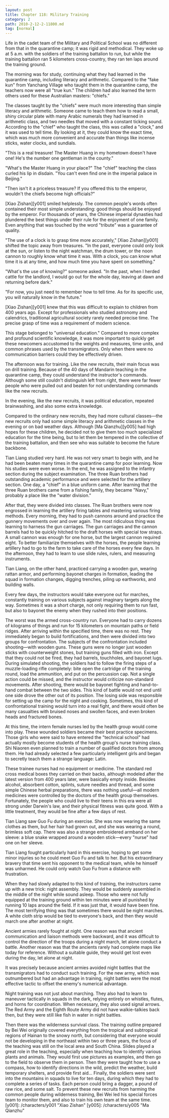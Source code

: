 ```yaml
---
layout: post
title: Chapter 118: Military Training
category: 2
path: 2010-2-12-2-11800.md
tag: [normal]
---
```


Life in the cadet team of the Military and Political School was no different from that in the quarantine camp; it was rigid and methodical. They woke up at 5 a.m. with the soldiers of the training battalion to run, but while the training battalion ran 5 kilometers cross-country, they ran ten laps around the training ground.

The morning was for study, continuing what they had learned in the quarantine camp, including literacy and arithmetic. Compared to the "fake kun" from Yanchang Village who taught them in the quarantine camp, the teachers now were all "true kun." The children had also learned the term others used for these Australian masters: "chiefs."

The classes taught by the "chiefs" were much more interesting than simple literacy and arithmetic. Someone came to teach them how to read a small, shiny circular plate with many Arabic numerals they had learned in arithmetic class, and two needles that moved with a constant ticking sound. According to the "chief" who taught the class, this was called a "clock," and it was used to tell time. By looking at it, they could know the exact time, which was much more convenient and accurate than things like incense sticks, water clocks, and sundials.

"This is a real treasure! The Master Huang in my hometown doesn't have one! He's the number one gentleman in the county."

"What's the Master Huang in your place?" The "chief" teaching the class curled his lip in disdain. "You can't even find one in the imperial palace in Beijing."

"Then isn't it a priceless treasure? If you offered this to the emperor, wouldn't the chiefs become high officials?"

[Xiao Zishan][y001] smiled helplessly. The common people's words often contained their most simple understanding: good things should be enjoyed by the emperor. For thousands of years, the Chinese imperial dynasties had plundered the best things under their rule for the enjoyment of one family. Even anything that was touched by the word "tribute" was a guarantee of quality.

"The use of a clock is to grasp time more accurately," [Xiao Zishan][y001] shifted the topic away from treasures. "In the past, everyone could only look at the sun, or listen to the night watchman, the drum tower, or the noon cannon to roughly know what time it was. With a clock, you can know what time it is at any time, and how much time you have spent on something."

"What's the use of knowing?" someone asked. "In the past, when I herded cattle for the landlord, I would go out for the whole day, leaving at dawn and returning before dark."

"For now, you just need to remember how to tell time. As for its specific use, you will naturally know in the future."

[Xiao Zishan][y001] knew that this was difficult to explain to children from 400 years ago. Except for professionals who studied astronomy and calendrics, traditional agricultural society rarely needed precise time. The precise grasp of time was a requirement of modern science.

This stage belonged to "universal education." Compared to more complex and profound scientific knowledge, it was more important to quickly get these newcomers accustomed to the weights and measures, time units, and common phrases used by the transmigrators. Only when there were no communication barriers could they be effectively driven.

The afternoon was for training. Like the new recruits, their main focus was on drill training. Because of the 40 days of Mandarin teaching in the quarantine camp, they could understand the instructor's commands. Although some still couldn't distinguish left from right, there were far fewer people who were pulled out and beaten for not understanding commands like the new recruits.

In the evening, like the new recruits, it was political education, repeated brainwashing, and also some extra knowledge.

Compared to the ordinary new recruits, they had more cultural classes—the new recruits only had some simple literacy and arithmetic classes in the evening or on bad weather days. Although [Ma Qianzhu][y005] had high hopes for these children, he decided not to give them too much specialized education for the time being, but to let them be tempered in the collective of the training battalion, and then see who was suitable to become the future backbone.

Tian Liang studied very hard. He was not very smart to begin with, and he had been beaten many times in the quarantine camp for poor learning. Now his studies were even worse. In the end, he was assigned to the infantry section during the subject examination. The three Ruan brothers had outstanding academic performance and were selected for the artillery section. One day, a "chief" in a blue uniform came. After learning that the three Ruan brothers came from a fishing family, they became "Navy," probably a place like the "water division."

After that, they were divided into classes. The Ruan brothers were now engrossed in learning the artillery firing tables and mastering various firing methods. Every morning, they had to push cannons around and practice the gunnery movements over and over again. The most ridiculous thing was learning to harness the gun carriages. The gun carriages and the cannon barrels had to be quickly hitched to the draft horses with special tow straps. A small cannon was enough for one horse, but the largest cannon required eight. To better familiarize themselves with the horses, the people learning artillery had to go to the farm to take care of the horses every few days. In the afternoon, they had to learn to use slide rules, rulers, and measuring instruments.

Tian Liang, on the other hand, practiced carrying a wooden gun, wearing rattan armor, and performing bayonet charges in formation, leading the squad in formation changes, digging trenches, piling up earthworks, and building walls.

Every few days, the instructors would take everyone out for marches, constantly training on various subjects against imaginary targets along the way. Sometimes it was a short charge, not only requiring them to run fast, but also to bayonet the enemy when they rushed into their positions.

The worst was the armed cross-country run. Everyone had to carry dozens of kilograms of things and run for 15 kilometers on mountain paths or field ridges. After arriving within the specified time, there was no rest. They immediately began to build fortifications, and then were divided into two groups for confrontation. The subjects of the confrontation included shooting—with wooden guns. These guns were no longer just wooden sticks with counterweight stones, but training guns filled with iron. Except that they could not be fired, they had barrels, touchholes, and bayonet lugs. During simulated shooting, the soldiers had to follow the firing steps of a muzzle-loading rifle completely: bite open the cartridge of the training round, load the ammunition, and put on the percussion cap. Not a single action could be missed, and the instructor would criticize non-standard movements. After shooting, there would be bayonet fighting and hand-to-hand combat between the two sides. This kind of battle would not end until one side drove the other out of its position. The losing side was responsible for setting up the camp for the night and cooking. Sometimes, this kind of confrontational training would turn into a real fight, and there would often be many casualties with bruised noses and swollen faces, and even broken heads and fractured bones.

At this time, the intern female nurses led by the health group would come into play. These wounded soldiers became their best practice specimens. Those girls who were said to have entered the "technical school" had actually mostly become students of the health group's nurse training class. Shi Niaoren even planned to train a number of qualified doctors from among them. He had already selected a few particularly intelligent girls and began to secretly teach them a strange language: Latin.

These trainee nurses had no equipment or medicine. The standard red cross medical boxes they carried on their backs, although modeled after the latest version from 400 years later, were basically empty inside. Besides alcohol, absorbent cotton, splints, suture needles and thread, and some simple Chinese herbal preparations, there was nothing useful—all modern medicines were controlled by the doctors of the health group themselves. Fortunately, the people who could live to their teens in this era were all strong under Darwin's law, and their physical fitness was quite good. With a little treatment, they would be fine after a few days of rest.

Tian Liang saw Guo Fu during an exercise. She was now wearing the same clothes as them, but her hair had grown out, and she was wearing a round, brimless soft cap. There was also a strange embroidered armband on her sleeve: a blue snake wrapped around a wooden stick—every "nurse" had one on her sleeve.

Tian Liang fought particularly hard in this exercise, hoping to get some minor injuries so he could meet Guo Fu and talk to her. But his extraordinary bravery that time sent his opponent to the medical team, while he himself was unharmed. He could only watch Guo Fu from a distance with frustration.

When they had slowly adapted to this kind of training, the instructors came up with a new trick: night assembly. They would be suddenly assembled in the middle of the night while sound asleep. Those who were not fully equipped at the training ground within ten minutes were all punished by running 10 laps around the field. If it was just that, it would have been fine. The most terrifying thing was that sometimes there would be night marches. A white cloth strip would be tied to everyone's back, and then they would march one after another at night.

Ancient armies rarely fought at night. One reason was that ancient communication and liaison methods were backward, and it was difficult to control the direction of the troops during a night march, let alone conduct a battle. Another reason was that the ancients rarely had complete maps like today for reference. Without a suitable guide, they would get lost even during the day, let alone at night.

It was precisely because ancient armies avoided night battles that the transmigrators had to conduct such training. For the new army, which was outnumbered but had an advantage in training, night battles were the most effective tactic to offset the enemy's numerical advantage.

Night training was not just about marching. They also had to learn to maneuver tactically in squads in the dark, relying entirely on whistles, flutes, and horns for coordination. When necessary, they also used signal arrows. The Red Army and the Eighth Route Army did not have walkie-talkies back then, but they were still like fish in water in night battles.

Then there was the wilderness survival class. The training outline prepared by Bei Wei originally covered everything from the tropical and subtropical regions of Hainan to the snowy north, but considering that everyone would not be developing in the northeast within two or three years, the focus of the teaching was still on the local area and South China. Slides played a great role in the teaching, especially when teaching how to identify various plants and animals. They would first use pictures as examples, and then go to the field to observe them in person. Then they were taught how to use a compass, how to identify directions in the wild, predict the weather, build temporary shelters, and provide first aid... Finally, the soldiers were sent into the mountains in squads to live for ten days, during which they had to complete a series of tasks. Each person could bring a dagger, a pound of raw rice, and some salt. To prevent these new recruits from harming the common people during wilderness training, Bei Wei led his special forces team to monitor them, and also to train his own team at the same time.
[y001]: /characters/y001 "Xiao Zishan"
[y005]: /characters/y005 "Ma Qianzhu"